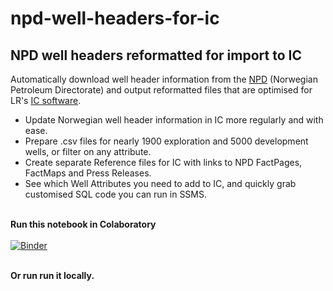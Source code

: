 # npd-well-headers-for-ic

<h2>NPD well headers reformatted for import to IC</h2>

Automatically download well header information from the <a href="https://www.npd.no/en/" target="_blank">NPD</a> (Norwegian Petroleum Directorate) and output reformatted files that are optimised for LR's <a href="https://www.lr.org/en-gb/visualise-your-well-data/" target="_blank">IC software</a>. 

- Update Norwegian well header information in IC more regularly and with ease.<br>
- Prepare .csv files for nearly 1900 exploration and 5000 development wells, or filter on any attribute.<br>
- Create separate Reference files for IC with links to NPD FactPages, FactMaps and Press Releases.<br>
- See which Well Attributes you need to add to IC, and quickly grab customised SQL code you can run in SSMS.<br><br>

<b>Run this notebook in Colaboratory</b><br><br>
[![Binder](https://mybinder.org/badge_logo.svg)](https://mybinder.org/v2/gh/awgeo/npd-well-headers-for-ic/master)<br><br>

<b>Or run run it locally.</b>
